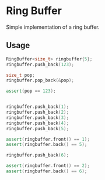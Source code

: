 # Ring Buffer
Simple implementation of a ring buffer.

## Usage
```C++
RingBuffer<size_t> ringbuffer{5};
ringbuffer.push_back(123);

size_t pop;
ringbuffer.pop_back(&pop);

assert(pop == 123);


ringbuffer.push_back(1);
ringbuffer.push_back(2);
ringbuffer.push_back(3);
ringbuffer.push_back(4);
ringbuffer.push_back(5);

assert(ringbuffer.front() == 1);
assert(ringbuffer.back() == 5);

ringbuffer.push_back(6);

assert(ringbuffer.front() == 2);
assert(ringbuffer.back() == 6);

```

